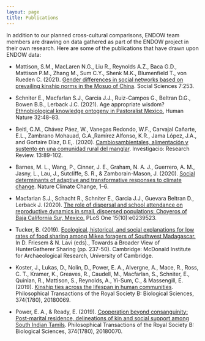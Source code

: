 ```yaml
---
layout: page
title: Publications
---
```


In addition to our planned cross-cultural comparisons, ENDOW team members are drawing on data gathered as part of the ENDOW project in their own research. Here are some of the publications that have drawn upon ENDOW data:

- Mattison, S.M., MacLaren N.G., Liu R., Reynolds A.Z., Baca G.D., Mattison P.M., Zhang M., Sum C.Y., Shenk M.K., Blumenfield T., von Rueden C. (2021). [Gender differences in social networks based on prevailing kinship norms in the Mosuo of China](https://www.mdpi.com/2076-0760/10/7/253). Social Sciences 7:253.

- Schniter E., Macfarlan S.J., Garcia J.J., Ruiz-Campos G., Beltran D.G., Bowen B.B., Lerback J.C. (2021). Age appropriate wisdom? [Ethnobiological knowledge ontogeny in Pastoralist Mexico.](https://doi.org/10.1007/s12110-021-09387-8) Human Nature 32:48–83.

- Beitl, C.M., Chávez Páez, W., Vanegas Redondo, W.F., Carvajal Cañarte, E.L., Zambrano Mohauad, G.A.,Ramírez Alfonso, K.R., Jama López, J.A., and Gortaire Díaz, D.E,. (2020). [Cambiosambientales, alimentación y sustento en una comunidad rural del manglar](https://doi.org/10.31095/investigatio.2020.13.9). Investigacio: Research Review. 13:89-102.

- Barnes, M. L., Wang, P., Cinner, J. E., Graham, N. A. J., Guerrero, A. M., Jasny, L., Lau, J., Sutcliffe, S. R., & Zamborain-Mason, J. (2020). [Social determinants of adaptive and transformative responses to climate change](https://doi.org/10.1038/s41558-020-0871-4). Nature Climate Change, 1–6.

- Macfarlan S.J., Schacht R., Schniter E., Garcia J.J., Guevara Beltran D., Lerback J. (2020). [The role of dispersal and school attendance on reproductive dynamics in small, dispersed populations: Choyeros of Baja California Sur, Mexico.](https://doi.org/10.1371/journal.pone.0239523) PLoS One 15(10):e0239523. 

- Tucker, B. (2019). [Ecological, historical, and social explanations for low rates of food sharing among Mikea foragers of Southwest Madagascar.](https://www.repository.cam.ac.uk/bitstream/handle/1810/300122/Hunter_Gatherer_Sharing_s_Chapter17.pdf?sequence=1) In D. Friesem & N. Lavi (eds)., Towards a Broader View of HunterGatherer Sharing (pp. 237-50). Cambridge: McDonald Institute for Archaeological Research, University of
Cambridge.

- Koster, J., Lukas, D., Nolin, D., Power, E. A., Alvergne, A., Mace, R., Ross, C. T., Kramer, K., Greaves, R., Caudell, M., Macfarlan, S., Schniter, E., Quinlan, R., Mattison, S., Reynolds, A., Yi-Sum, C., & Massengill, E. (2019). [Kinship ties across the lifespan in human communities](https://royalsocietypublishing.org/doi/full/10.1098/rstb.2018.0069). Philosophical Transactions of the Royal Society B: Biological Sciences, 374(1780), 20180069.

- Power, E. A., & Ready, E. (2019). [Cooperation beyond consanguinity: Post-marital residence, delineations of kin and social support among South Indian Tamils](https://doi.org/10.1098/rstb.2018.0070). Philosophical Transactions of the Royal Society B: Biological Sciences, 374(1780), 20180070.
